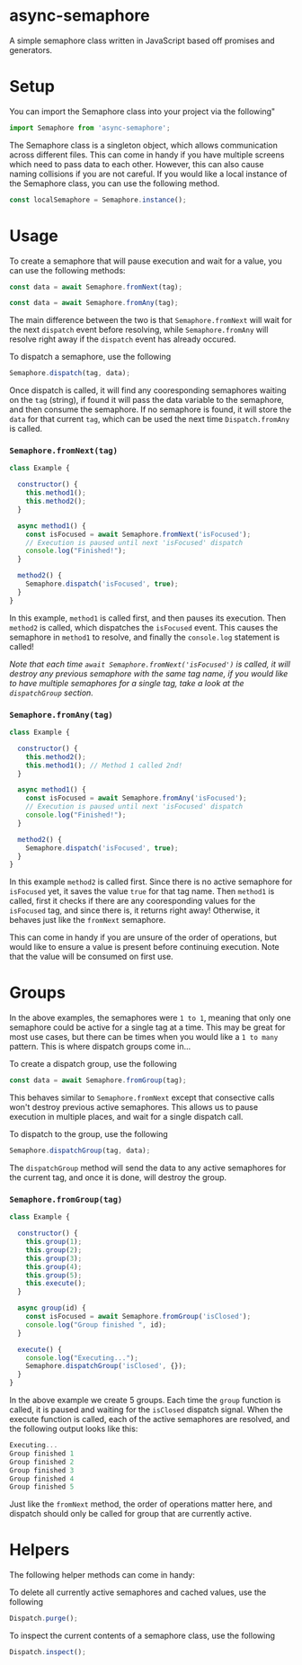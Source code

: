 # async-semaphore
A simple semaphore class written in JavaScript based off promises and generators. 


# Setup

You can import the Semaphore class into your project via the following"

```Javascript
import Semaphore from 'async-semaphore';
```

The Semaphore class is a singleton object, which allows communication across different files. This can come in handy if you have multiple screens which need to pass data to each other. However, this can also cause naming collisions if you are not careful. If you would like a local instance of the Semaphore class, you can use the following method.

```Javascript
const localSemaphore = Semaphore.instance();
```

# Usage

To create a semaphore that will pause execution and wait for a value, you can use the following methods:

```Javascript
const data = await Semaphore.fromNext(tag);
```
```Javascript
const data = await Semaphore.fromAny(tag);
```

The main difference between the two is that `Semaphore.fromNext` will wait for the next `dispatch` event before resolving, while `Semaphore.fromAny` will resolve right away if the `dispatch` event has already occured.

To dispatch a semaphore, use the following

```Javascript
Semaphore.dispatch(tag, data);
```

Once dispatch is called, it will find any cooresponding semaphores waiting on the `tag` (string), if found it will pass the data variable to the semaphore, and then consume the semaphore. If no semaphore is found, it will store the `data` for that current `tag`, which can be used the next time `Dispatch.fromAny` is called.

### `Semaphore.fromNext(tag)`


```Javascript
class Example {

  constructor() {
    this.method1();
    this.method2();
  }

  async method1() {
    const isFocused = await Semaphore.fromNext('isFocused');
    // Execution is paused until next 'isFocused' dispatch
    console.log("Finished!");
  }

  method2() {
    Semaphore.dispatch('isFocused', true);
  }
}
```
In this example, `method1` is called first, and then pauses its execution. Then `method2` is called, which dispatches the `isFocused` event. This causes the semaphore in `method1` to resolve, and finally the `console.log` statement is called!

<i>Note that each time `await Semaphore.fromNext('isFocused')` is called, it will destroy any previous semaphore with the same tag name, if you would like to have multiple semaphores for a single tag, take a look at the `dispatchGroup` section.</i>

### `Semaphore.fromAny(tag)`

```Javascript
class Example {

  constructor() {
    this.method2();
    this.method1(); // Method 1 called 2nd!
  }

  async method1() {
    const isFocused = await Semaphore.fromAny('isFocused');
    // Execution is paused until next 'isFocused' dispatch
    console.log("Finished!");
  }

  method2() {
    Semaphore.dispatch('isFocused', true);
  }
}
```

In this example `method2` is called first. Since there is no active semaphore for `isFocused` yet, it saves the value `true` for that tag name. Then `method1` is called, first it checks if there are any cooresponding values for the `isFocused` tag, and since there is, it returns right away! Otherwise, it behaves just like the `fromNext` semaphore.

This can come in handy if you are unsure of the order of operations, but would like to ensure a value is present before continuing execution. Note that the value will be consumed on first use.

# Groups

In the above examples, the semaphores were `1 to 1`, meaning that only one semaphore could be active for a single tag at a time. This may be great for most use cases, but there can be times when you would like a `1 to many` pattern. This is where dispatch groups come in...

To create a dispatch group, use the following

```Javascript
const data = await Semaphore.fromGroup(tag);
```

This behaves similar to `Semaphore.fromNext` except that consective calls won't destroy previous active semaphores. This allows us to pause execution in multiple places, and wait for a single dispatch call.

To dispatch to the group, use the following

```Javascript
Semaphore.dispatchGroup(tag, data);
```

The `dispatchGroup` method will send the data to any active semaphores for the current tag, and once it is done, will destroy the group. 

### `Semaphore.fromGroup(tag)`

```Javascript
class Example {

  constructor() {
    this.group(1);
    this.group(2);
    this.group(3);
    this.group(4);
    this.group(5);
    this.execute();
  }

  async group(id) {
    const isFocused = await Semaphore.fromGroup('isClosed');
    console.log("Group finished ", id);
  }

  execute() {
    console.log("Executing...");
    Semaphore.dispatchGroup('isClosed', {});
  }
}
```

In the above example we create 5 groups. Each time the `group` function is called, it is paused and waiting for the `isClosed` dispatch signal. When the execute function is called, each of the active semaphores are resolved, and the following output looks like this:

```Javascript 
Executing...
Group finished 1
Group finished 2
Group finished 3
Group finished 4
Group finished 5
```

Just like the `fromNext` method, the order of operations matter here, and dispatch should only be called for group that are currently active.

# Helpers

The following helper methods can come in handy:

To delete all currently active semaphores and cached values, use the following

```Javascript
Dispatch.purge();
```

To inspect the current contents of a semaphore class, use the following
```Javascript
Dispatch.inspect();
```
